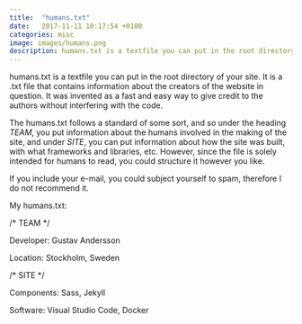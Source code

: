 ```yaml
---
title:  "humans.txt"
date:   2017-11-11 10:17:54 +0100
categories: misc
image: images/humans.png
description: humans.txt is a textfile you can put in the root directory of your site. It is a .txt file that contains information about the creators of the website in question. It was invented as a fast and easy way to give credit to the authors without interfering with the code.
---
```

humans.txt is a textfile you can put in the root directory of your site. It is a .txt file that contains information about the creators of the website in question. It was invented as a fast and easy way to give credit to the authors without interfering with the code. 

The humans.txt follows a standard of some sort, and so under the heading _TEAM_, you put information about the humans involved in the making of the site, and under _SITE_, you can put information about how the site was built, with what frameworks and libraries, etc. However, since the file is solely intended for humans to read, you could structure it however you like. 

If you include your e-mail, you could subject yourself to spam, therefore I do not recommend it.

My humans.txt:

/* TEAM */

Developer: Gustav Andersson

Location: Stockholm, Sweden

/* SITE */

Components: Sass, Jekyll

Software: Visual Studio Code, Docker
